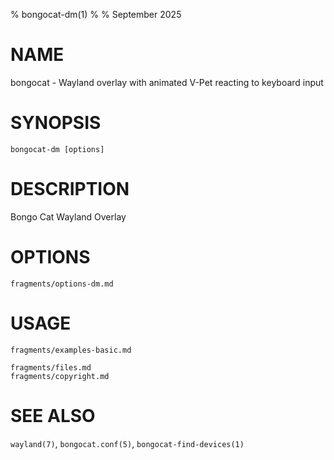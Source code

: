 % bongocat-dm(1)
% 
% September 2025

# NAME
bongocat - Wayland overlay with animated V-Pet reacting to keyboard input

# SYNOPSIS
`bongocat-dm [options]`

# DESCRIPTION
Bongo Cat Wayland Overlay

# OPTIONS
```{.include}
fragments/options-dm.md
```

# USAGE
```{.include}
fragments/examples-basic.md
```

```{.include}
fragments/files.md
fragments/copyright.md
```

# SEE ALSO
`wayland(7)`, `bongocat.conf(5)`, `bongocat-find-devices(1)`